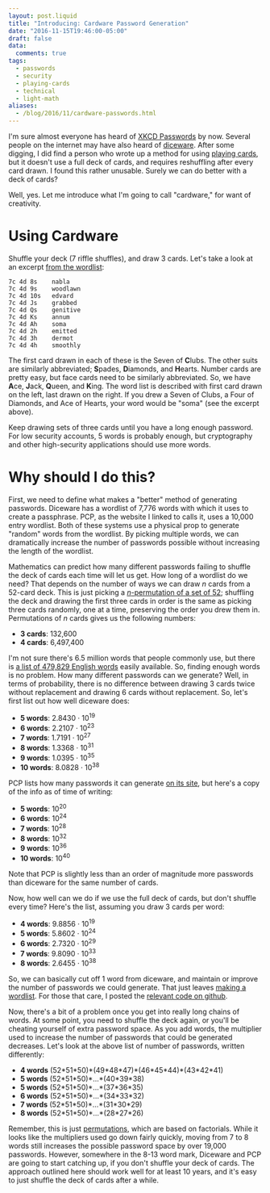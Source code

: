 ```yaml
---
layout: post.liquid
title: "Introducing: Cardware Password Generation"
date: "2016-11-15T19:46:00-05:00"
draft: false
data:
  comments: true
tags:
  - passwords
  - security
  - playing-cards
  - technical
  - light-math
aliases:
  - /blog/2016/11/cardware-passwords.html
---
```


I'm sure almost everyone has heard of [XKCD Passwords][xk] by
now. Several people on the internet may have also heard of [diceware][dw]. After
some digging, I did find a person who wrote up a method for using
[playing cards][pcp], but it doesn't use a full deck of cards, and requires
reshuffling after every card drawn. I found this rather unusable. Surely we can
do better with a deck of cards?

Well, yes. Let me introduce what I'm going to call "cardware," for want of
creativity.

<!--more-->

# Using Cardware

Shuffle your deck (7 riffle shuffles), and draw 3 cards. Let's take a look at an
excerpt [from the wordlist][cw]:

    7c 4d 8s    nabla
    7c 4d 9s    woodlawn
    7c 4d 10s   edvard
    7c 4d Js    grabbed
    7c 4d Qs    genitive
    7c 4d Ks    annum
    7c 4d Ah    soma
    7c 4d 2h    emitted
    7c 4d 3h    dermot
    7c 4d 4h    smoothly

The first card drawn in each of these is the Seven of **C**lubs. The other suits
are similarly abbreviated; **S**pades, **D**iamonds, and **H**earts. Number cards
are pretty easy, but face cards need to be similarly abbreviated. So, we have
**A**ce, **J**ack, **Q**ueen, and **K**ing. The word list is described with first
card drawn on the left, last drawn on the right. If you drew a Seven of Clubs,
a Four of Diamonds, and Ace of Hearts, your word would be "soma" (see the
excerpt above).

Keep drawing sets of three cards until you have a long enough password. For low
security accounts, 5 words is probably enough, but cryptography and other
high-security applications should use more words.

# Why should I do this?

First, we need to define what makes a "better" method of
generating passwords. Diceware has a wordlist of 7,776 words with which it uses
to create a passphrase. PCP, as the website I linked to calls it, uses a 10,000
entry wordlist. Both of these systems use a physical prop to generate "random"
words from the wordlist. By picking multiple words, we can dramatically increase
the number of passwords possible without increasing the length of the wordlist.

Mathematics can predict how many different passwords failing to shuffle the deck
of cards each time will let us get. How long of a wordlist do we need? That
depends on the number of ways we can draw _n_ cards from a 52-card deck. This is
just picking a [_n_-permutation of a set of 52][perms]; shuffling the deck and
drawing the first three cards in order is the same as picking three cards
randomly, one at a time, preserving the order you drew them in. Permutations of
_n_ cards gives us the following numbers:

- **3 cards**: 132,600
- **4 cards**: 6,497,400

I'm not sure there's 6.5 million words that people commonly use, but there is
[a list of 479,829 English words][enwrds] easily available. So, finding enough
words is no problem. How many different passwords can we generate? Well,
in terms of probability, there is no difference between drawing 3 cards twice
without replacement and drawing 6 cards without replacement. So, let's first
list out how well diceware does:

- **5 words**: 2.8430 &middot; 10<sup>19</sup>
- **6 words**: 2.2107 &middot; 10<sup>23</sup>
- **7 words**: 1.7191 &middot; 10<sup>27</sup>
- **8 words**: 1.3368 &middot; 10<sup>31</sup>
- **9 words**: 1.0395 &middot; 10<sup>35</sup>
- **10 words**: 8.0828 &middot; 10<sup>38</sup>

PCP lists how many passwords it can generate [on its site][pcp], but here's a
copy of the info as of time of writing:

- **5 words**: 10<sup>20</sup>
- **6 words**: 10<sup>24</sup>
- **7 words**: 10<sup>28</sup>
- **8 words**: 10<sup>32</sup>
- **9 words**: 10<sup>36</sup>
- **10 words**: 10<sup>40</sup>

Note that PCP is slightly less than an order of magnitude more passwords than
diceware for the same number of cards.

Now, how well can we do if we use the full deck of cards, but don't shuffle
every time? Here's the list, assuming you draw 3 cards per word:

- **4 words**: 9.8856 &middot; 10<sup>19</sup>
- **5 words**: 5.8602 &middot; 10<sup>24</sup>
- **6 words**: 2.7320 &middot; 10<sup>29</sup>
- **7 words**: 9.8090 &middot; 10<sup>33</sup>
- **8 words**: 2.6455 &middot; 10<sup>38</sup>

So, we can basically cut off 1 word from diceware, and maintain or improve the
number of passwords we could generate. That just leaves [making a wordlist][cw].
For those that care, I posted the [relevant code on github][wcs].

Now, there's a bit of a problem once you get into really long chains of words.
At some point, you need to shuffle the deck again, or you'll be cheating yourself
of extra password space. As you add words, the multiplier used to increase the
number of passwords that could be generated decreases. Let's look at the above
list of number of passwords, written differently:

- **4 words** (52\*51\*50)\*(49\*48\*47)\*(46\*45\*44)\*(43\*42\*41)
- **5 words** (52\*51\*50)\*...\*(40\*39\*38)
- **5 words** (52\*51\*50)\*...\*(37\*36\*35)
- **6 words** (52\*51\*50)\*...\*(34\*33\*32)
- **7 words** (52\*51\*50)\*...\*(31\*30\*29)
- **8 words** (52\*51\*50)\*...\*(28\*27\*26)

Remember, this is just [permutations][perms], which are based on factorials.
While it looks like the multipliers used go down fairly quickly, moving from 7
to 8 words still increases the possible password space by over 19,000 passwords.
However, somewhere in the 8-13 word mark, Diceware and PCP are going to start
catching up, if you don't shuffle your deck of cards. The approach outlined here
should work well for at least 10 years, and it's easy to just shuffle the deck
of cards after a while.

[xk]: https://xkcd.com/936/
[dw]: http://world.std.com/~reinhold/diceware.html
[pcp]: http://www.webplaces.org/passwords/playing-cards-passphrase-method.htm
[perms]: https://en.wikipedia.org/wiki/Permutation
[enwrds]: https://github.com/dwyl/english-words
[cw]: /files/cardsWordList.txt
[wcs]: https://github.com/proegssilb/wikipedia-wordcount

